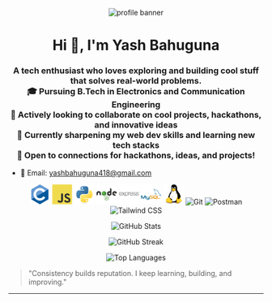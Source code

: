 <p align="center">
  <img src="https://raw.githubusercontent.com/Yashbhu/Yashbhu/main/assets/banner.png" alt="profile banner" width="250"/>
</p>

<h1 align="center">Hi 👋, I'm Yash Bahuguna</h1>
<h3 align="center">
A tech enthusiast who loves exploring and building cool stuff that solves real-world problems.<br>
🎓 Pursuing B.Tech in Electronics and Communication Engineering<br>
🚀 Actively looking to collaborate on cool projects, hackathons, and innovative ideas<br>
🌱 Currently sharpening my web dev skills and learning new tech stacks<br>
🤝 Open to connections for hackathons, ideas, and projects!
</h3>

- 📧 Email: [yashbahuguna418@gmail.com](mailto:yashbahuguna418@gmail.com)

<p align="center">
  <img src="https://raw.githubusercontent.com/devicons/devicon/master/icons/c/c-original.svg" alt="C" width="40" height="40"/>
  <img src="https://raw.githubusercontent.com/devicons/devicon/master/icons/javascript/javascript-original.svg" alt="JavaScript" width="40" height="40"/>
  <img src="https://raw.githubusercontent.com/devicons/devicon/master/icons/python/python-original.svg" alt="Python" width="40" height="40"/>
  <img src="https://raw.githubusercontent.com/devicons/devicon/master/icons/nodejs/nodejs-original-wordmark.svg" alt="Node.js" width="40" height="40"/>
  <img src="https://raw.githubusercontent.com/devicons/devicon/master/icons/express/express-original-wordmark.svg" alt="Express" width="40" height="40"/>
  <img src="https://raw.githubusercontent.com/devicons/devicon/master/icons/mysql/mysql-original-wordmark.svg" alt="MySQL" width="40" height="40"/>
  <img src="https://raw.githubusercontent.com/devicons/devicon/master/icons/linux/linux-original.svg" alt="Linux" width="40" height="40"/>
  <img src="https://www.vectorlogo.zone/logos/git-scm/git-scm-icon.svg" alt="Git" width="40" height="40"/>
  <img src="https://www.vectorlogo.zone/logos/getpostman/getpostman-icon.svg" alt="Postman" width="40" height="40"/>
  <img src="https://www.vectorlogo.zone/logos/tailwindcss/tailwindcss-icon.svg" alt="Tailwind CSS" width="40" height="40"/>
</p>


<p align="center">
  <img src="https://github-readme-stats.vercel.app/api?username=yashbhu&show_icons=true&theme=default" alt="GitHub Stats" />
</p>


<p align="center">
  <img src="https://github-readme-streak-stats.herokuapp.com?user=yashbhu&theme=default&hide_border=false" alt="GitHub Streak" />
</p>


<p align="center">
  <img src="https://github-readme-stats.vercel.app/api/top-langs/?username=yashbhu&layout=compact&theme=default" alt="Top Languages" />
</p>


> "Consistency builds reputation. I keep learning, building, and improving."

---

